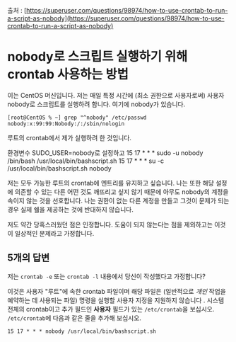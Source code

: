 출처 : [https://superuser.com/questions/98974/how-to-use-crontab-to-run-a-script-as-nobody](https://superuser.com/questions/98974/how-to-use-crontab-to-run-a-script-as-nobody)

# nobody로 스크립트 실행하기 위해 crontab 사용하는 방법

이는 CentOS 머신입니다. 저는 매일 특정 시간에 (최소 권한으로 사용자로써) 사용자 nobody로 스크립트를 실행하려 합니다. 여기에 nobody가 있습니다.

```shell
[root@CentOS % ~] grep "^nobody" /etc/passwd  
nobody:x:99:99:Nobody:/:/sbin/nologin  
```

루트의 crontab에서 제가 실행하려 한 것입니다.

환경변수 SUDO_USER=nobody로 설정하고
15 17 * * * sudo -u nobody /bin/bash /usr/local/bin/bashscript.sh
15 17 * * * su -c /usr/local/bin/bashscript.sh nobody

저는 모두 가능한 루트의 crontab에 엔트리를 유지하고 싶습니다. 나는 또한 해당 설정에 의존할 수 있는 다른 어떤 것도 깨뜨리고 싶지 않기 때문에 아무도 nobody의 계정을 속이지 않는 것을 선호합니다. 나는 권한이 없는 다른 계정을 만들고 그것이 문제가 되는 경우 실제 쉘을 제공하는 것에 반대하지 않습니다.

저도 약간 당혹스러웠던 점은 인정합니다. 도움이 되지 않는다는 점을 제외하고는 이것이 일상적인 문제라고 가정합니다.

## 5개의 답변

저는 `crontab -e` 또는 `crontab -l` 내용에서 당신이 작성했다고 가정합니다?

이것은 사용자 "루트"에 속한 crontab 파일이며 해당 파일은 (일반적으로 *개인* 작업을 예약하는 데 사용되는 파일) 명령을 실행할 사용자 지정을 지원하지 않습니다 .
시스템 전체의 crontab이고 추가 필드인 **사용자** 필드가 있는 `/etc/crontab`을 보십시오. `/etc/crontab`에 다음과 같은 줄을 추가해 보십시오.

```shell
15 17 * * * nobody /usr/local/bin/bashscript.sh
```
